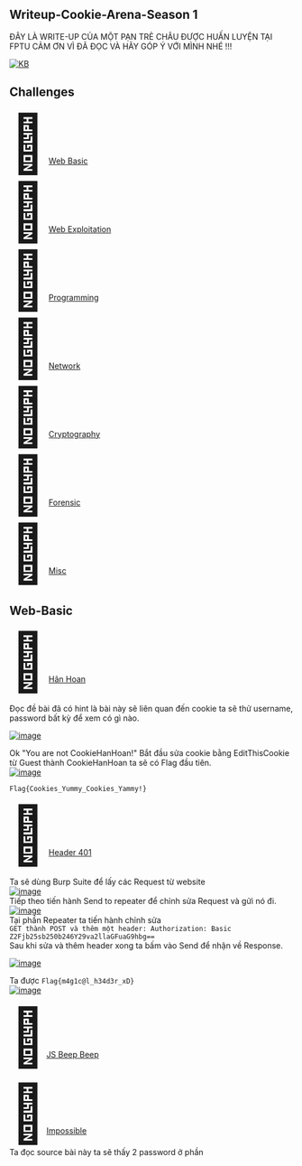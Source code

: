 ## Writeup-Cookie-Arena-Season 1

ĐÂY LÀ WRITE-UP CỦA MỘT PẠN TRẺ CHÂU ĐƯỢC HUẤN LUYỆN TẠI FPTU CẢM ƠN VÌ ĐÃ ĐỌC VÀ HÃY GÓP Ý VỚI MÌNH NHÉ !!!


<a href="https://ibb.co/bFTLP9T"><img src="https://i.ibb.co/gdNw3KN/KB.jpg" alt="KB" border="0"></a>

## Challenges
<span style='font-size:100px;'>&#128020;</span> [Web Basic](https://github.com/chkhanh/Writeup-Cookie-Arena-Season-1#Web-Basic)  
<span style='font-size:100px;'>&#128020;</span> [Web Exploitation ](https://github.com/chkhanh/Writeup-Cookie-Arena-Season-1#Web-Exploitation)  
<span style='font-size:100px;'>&#128020;</span> [Programming ](https://github.com/chkhanh/Writeup-Cookie-Arena-Season-1#Programming)  
<span style='font-size:100px;'>&#128020;</span> [Network ](https://github.com/chkhanh/Writeup-Cookie-Arena-Season-1#Network)  
<span style='font-size:100px;'>&#128020;</span> [Cryptography](https://github.com/chkhanh/Writeup-Cookie-Arena-Season-1#Cryptography)  
<span style='font-size:100px;'>&#128020;</span> [Forensic](https://github.com/chkhanh/Writeup-Cookie-Arena-Season-1#Forensic)  
<span style='font-size:100px;'>&#128020;</span> [Misc](https://github.com/chkhanh/Writeup-Cookie-Arena-Season-1#Misc)  
## Web-Basic
<span style='font-size:100px;'>&#128020;</span> [Hân Hoan](http://chal5.web.letspentest.org/)
  
  Đọc đề bài đã có hint là bài này sẽ liên quan đến cookie ta sẽ thử username, password bất kỳ để xem có gì nào.
  
  <a href="https://ibb.co/RYWwZgW"><img src="https://i.ibb.co/RYWwZgW/image.png" alt="image" border="0"></a>
  
  Ok "You are not CookieHanHoan!" Bắt đầu sửa cookie bằng EditThisCookie từ Guest thành CookieHanHoan ta sẽ có Flag đầu tiên.  
<a href="https://ibb.co/kmMPB3L"><img src="https://i.ibb.co/kmMPB3L/image.png" alt="image" border="0"></a> 

```Flag{Cookies_Yummy_Cookies_Yammy!}```       
 
 <span style='font-size:100px;'>&#128020;</span> [Header 401](http://chal3.web.letspentest.org/)     
 
 Ta sẽ dùng Burp Suite để lấy các Request từ website  
  <a href="https://ibb.co/3krk86w"><img src="https://i.ibb.co/3krk86w/image.png" alt="image" border="0"></a>  
 Tiếp theo tiến hành Send to repeater để chỉnh sửa Request và gửi nó đi.  
 <a href="https://ibb.co/VwqqWK1"><img src="https://i.ibb.co/VwqqWK1/image.png" alt="image" border="0"></a>  
 Tại phần Repeater ta tiến hành chỉnh sửa  
     ```GET thành POST và thêm một header: Authorization: Basic Z2Fjb25sb250b246Y29va2llaGFuaG9hbg==```   
 Sau khi sửa và thêm header xong ta bấm vào Send để nhận về Response.
 
 <a href="https://ibb.co/zmJdY6K"><img src="https://i.ibb.co/zmJdY6K/image.png" alt="image" border="0"></a>
 
 Ta được ```Flag{m4g1c@l_h34d3r_xD}```   
  <a href="https://ibb.co/FHgssS5"><img src="https://i.ibb.co/FHgssS5/image.png" alt="image" border="0"></a> 
 
 <span style='font-size:100px;'>&#128020;</span>[JS Beep Beep](http://chal4.web.letspentest.org/)  
 
 
 
 <span style='font-size:100px;'>&#128020;</span>[Impossible](http://chal7.web.letspentest.org/)  
  Ta đọc source bài này ta sẽ thấy 2 password ở phần <script>.  
    
  ```<script>
function checkPass()
{
	var password = document.getElementById('password').value;
	if (btoa(password.replace("cookiehanhoan", "")) == "Y29va2llaGFuaG9hbg==") {
		window.setTimeout(function() {
			window.location.assign('check.php?password=' + password);
		}, 500);
	}
}
</script>
```
    
  Sau khi decrypt đoạn mã base64 ta được thêm 1 password là "cookiehanhoan" và suy từ phần script trên ta được password hoàn chỉnh là  
  ```ccookiehanhoanookiehanhoan```  
  Nhập vào và lấy Flag nào!  
     ```Flag{Javascript_is_not_safe???}```  
  
  <span style='font-size:100px;'>&#128020;</span>
